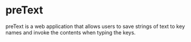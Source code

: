 # preText
preText is a web application that allows users to save strings of text to key names and invoke the contents when typing the keys.
